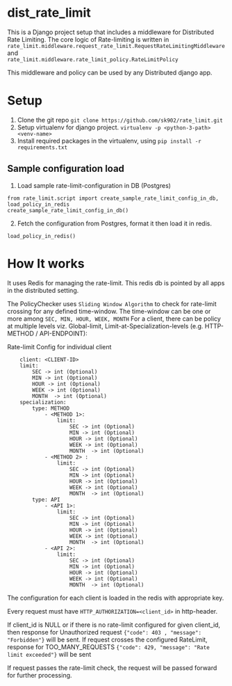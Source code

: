 # dist_rate_limit
This is a Django project setup that includes a middleware for Distributed Rate Limiting.
The core logic of Rate-limiting is written in 
`rate_limit.middleware.request_rate_limit.RequestRateLimitingMiddleware` and  
`rate_limit.middleware.rate_limit_policy.RateLimitPolicy`

This middleware and policy can be used by any Distributed django app.  

# Setup
1. Clone the git repo `git clone https://github.com/sk902/rate_limit.git`
2. Setup virtualenv for django project. `virtualenv -p <python-3-path> <venv-name>`
3. Install required packages in the virtualenv, using `pip install -r requirements.txt`

## Sample configuration load
1. Load sample rate-limit-configuration in DB (Postgres)
 ```
 from rate_limit.script import create_sample_rate_limit_config_in_db, load_policy_in_redis
 create_sample_rate_limit_config_in_db()
 ```

2. Fetch the configuration from Postgres, format it then load it in redis.
 ```
 load_policy_in_redis()
 ```

# How It works
It uses Redis for managing the rate-limit. This redis db is pointed by all apps in the 
distributed setting. 

The PolicyChecker uses `Sliding Window Algorithm` to check for rate-limit crossing for any defined time-window. The time-window can be one or more among `SEC, MIN, HOUR, WEEK, MONTH` 
For a client, there can be policy at multiple levels viz. Global-limit, Limit-at-Specialization-levels 
(e.g. HTTP-METHOD / API-ENDPOINT):

Rate-limit Config for individual client
```
	client: <CLIENT-ID>
	limit:
		SEC -> int (Optional)
		MIN -> int (Optional)
		HOUR -> int (Optional)
		WEEK -> int (Optional)
		MONTH  -> int (Optional)
	specialization:
	    type: METHOD
			- <METHOD 1>: 
				limit:
					SEC -> int (Optional)
					MIN -> int (Optional)
					HOUR -> int (Optional)
					WEEK -> int (Optional)
					MONTH  -> int (Optional)
			- <METHOD 2> :
				limit:
					SEC -> int (Optional)
					MIN -> int (Optional)
					HOUR -> int (Optional)
					WEEK -> int (Optional)
					MONTH  -> int (Optional)
	    type: API
			- <API 1>:
				limit:
					SEC -> int (Optional)
					MIN -> int (Optional)
					HOUR -> int (Optional)
					WEEK -> int (Optional)
					MONTH  -> int (Optional)
			- <API 2>:
				limit:
					SEC -> int (Optional)
					MIN -> int (Optional)
					HOUR -> int (Optional)
					WEEK -> int (Optional)
					MONTH  -> int (Optional)
```
The configuration for each client is loaded in the redis with appropriate key.

Every request must have `HTTP_AUTHORIZATION=<client_id>` in http-header.

If client_id is NULL or if there is no rate-limit configured for given client_id, 
then response for Unauthorized request `{"code": 403 , "message": "Forbidden"}` will be sent. 
If request crosses the configured RateLimit, 
response for TOO_MANY_REQUESTS `{"code": 429, "message": "Rate limit exceeded"}` will be sent

If request passes the rate-limit check, the request will be passed forward
 for further processing. 
